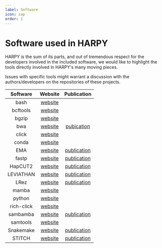 ```yaml
---
label: Software
icon: zap
order: 1
---
```


# Software used in HARPY
HARPY is the sum of its parts, and out of tremendous respect for the developers involved in the included software, we would like to highlight the tools directly involved in HARPY's many moving pieces.

Issues with specific tools might warrant a discussion with the authors/developers on the repositories of these projects.

| Software      | Website | Publication |
|      :---:    |  :---:| :----:|
| bash          |[website](https://www.gnu.org/software/bash/)| |
| bcftools      |  [website](https://samtools.github.io/bcftools/bcftools.html)  | |
| bgzip         |  [website](http://www.htslib.org/doc/bgzip.html) | |
| bwa           |  [website](https://github.com/lh3/bwa) | [pubication](http://arxiv.org/abs/1303.3997) |
| click         |  [website](https://github.com/pallets/click) | |
| conda         |  [website](https://github.com/conda) | |
| EMA           |  [website](https://github.com/arshajii/ema) | [publication](https://www.biorxiv.org/content/early/2017/11/16/220236) |
| fastp         |  [website](https://github.com/OpenGene/fastp) | [publication](https://doi.org/10.1093/bioinformatics/bty560)  |
| HapCUT2       |  [website](https://github.com/vibansal/HapCUT2) | [publication](https://doi.org/10.1101/gr.213462.116) |
| LEVIATHAN     |  [website](https://github.com/morispi/LEVIATHAN) | [publication](https://doi.org/10.1101/2021.03.25.437002) |
| LRez          |  [website](https://github.com/morispi/LRez) | [publication](https://academic.oup.com/bioinformaticsadvances/article/1/1/vbab022/6375438?login=false)|
| mamba         |  [website](https://github.com/mamba-org/mamba) | |
| python        |  [website](https://www.python.org/) | |
| rich-click    |  [website](https://github.com/ewels/rich-click) | |
| sambamba      |  [website](https://github.com/biod/sambamba) | [publication](https://doi.org/10.1093/bioinformatics/btv098)|
| samtools      |  [website](http://www.htslib.org/) | |
| Snakemake     |  [website](https://github.com/snakemake/snakemake) | [publication](https://f1000research.com/articles/10-33/v1)|
| STITCH        | [website](https://github.com/rwdavies/STITCH) | [publication](https://doi.org/10.1038%2Fng.3594) |